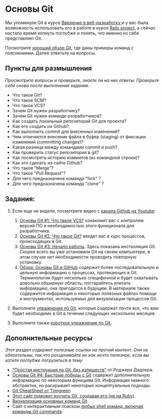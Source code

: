 # Основы Git

Мы упомянули Git в курсе [Введение в веб-разработку ](/introduction-to-web-development/tools-of-trade) и у вас была возможность использовать его в работе в курсе [Rails project](/basics-of-web-development/project-ruby-on-rails), а сейчас настало время копнуть поглубже и понять, что именно из себя представляет Git.

Посмотрите [хороший обзор Git](http://www.vikingcodeschool.com/web-development-basics/getting-to-know-git), где даны примеры команд с пояснениями. Далее ответьте на вопросы.

## Пункты для размышления

*Просмотрите вопросы и проверьте, знаете ли на них ответы. Проверьте себя снова после выполнения задания.*

* Что такое Git?
* Что такое SCM?
* Что такое VCS?
* Зачем Git нужен разработчику?
* Зачем Git нужен команде разработчиков?
* Как создать локальный репозиторий Git для проекта?
* Как его создать на Github?
* Как выполнить commit для внесенных изменений?
* Чем отличается внесение файла в буфер (staging) от фиксации изменений (committing changes)?
* Какая разница между командами commit и push?
* Как проверить статус репозитория в git?
* Как посмотреть историю коммитов (из командной строки)?
* Как это сделать на сайте Github?
* Что такое "Merge"?
* Что такое "Pull Request"?
* Для чего предназначена команда "fork" ?
* Для чего предназначена команда "clone" ?

## Задания:

1. Если еще не видели, посмотрите видео с [канала Github на Youtube](http://www.youtube.com/GitHubGuides):

    1. [Основы Git #1: Что такое VCS?](http://www.youtube.com/watch?v=8oRjP8yj2Wo) ознакомит вас с контролем версий ПО и необходимостью этого функционала для разработчика.
    2. [Основы Git #2: Что такое Git?](http://www.youtube.com/watch?v=uhtzxPU7Bz0) введет вас в курс процессов, происходящих в Git.
    3. [Основы Git #3: Начало работы](https://www.youtube.com/watch?v=wmnSyrRBKTw). Здесь показана инсталляция Git. Скорее всего вы уже установили Git на своем компьютере, в этом случае нет необходимости проводить повторную установку.
    4. [Обзор: Основы Git и GitHub](http://www.youtube.com/watch?v=U8GBXvdmHT4) содержит более последовательную и цельную информацию о процессах, протекающих в Git. Терминология будет несколько специфичной и будет охватывать довольно обширную область; постарайтесь впитать информацию, она пригодится в будущем. В материале также содержится информация о некоторых полезных файлах помощи и инструментах, используемых для визуализации процессов Git.

1. Выполните [упражнения по Git](http://www.vikingcodeschool.com/web-development-basics/git-calisthenics), которые содержат почти все, что вам будет необходимо в Git в течении следующих нескольких месяцев.
2. Выполните также [короткое упражнение по Git](http://try.github.io/levels/1/challenges/1).

## Дополнительные ресурсы

*Этот раздел содержит полезные ссылки на прочий контент. Они не обязательны, так что расценивайте их как нечто полезное, если вы хотите поглубже погрузиться в тему*

* ["Простая инструкция по Git, без излишеств"](http://rogerdudler.github.io/git-guide/) от Роджера Дадлера.
* [Основы Git #4: Быстрые победы с Git](http://www.youtube.com/watch?v=7w5Z7LmyLgI) содержит дополнительную информацию по некоторым функциям Git. Информация немного абстрактна, но раскрывает некоторые концептуальные подходы.
* [Git CheatSheet от Tiimgreen](https://github.com/tiimgreen/github-cheat-sheet)
* [Этот сайт поможет изучить Git, создавая его (не на Ruby)](http://kushagragour.in/blog/2014/01/build-git-learn-git/).
* [Визуализация основных команд Git](http://www.wei-wang.com/ExplainGitWithD3/)
* Сайт с интерактивным поиском [любых shell команд, включая команды Git commands](http://explainshell.com).
